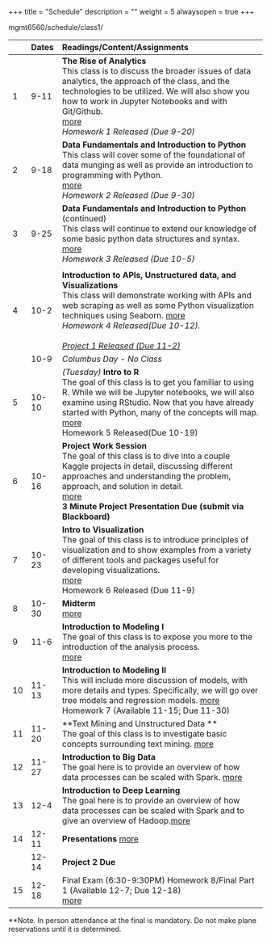 +++
title = "Schedule"
description = ""
weight = 5
alwaysopen = true
+++

mgmt6560/schedule/class1/

|    | Dates      | Readings/Content/Assignments                                     |
|:---|:---------|:----------------------------------------------------------------------------------------------------------------------------------------------------------------------------------------------------------------------------------------------------------------|
| 1  | 9-11   | **The Rise of Analytics** <br> This class is to discuss the broader issues of data analytics, the approach of the class, and the technologies to be utilized. We will also show you how to work in Jupyter Notebooks and with Git/Github.<br>[more](/mgmt6560/schedule/class1/) <br> *Homework 1 Released (Due 9-20)* |
| 2  | 9-18   | **Data Fundamentals and Introduction to Python** <br>This class will cover some of the foundational of data munging as well as provide an introduction to programming with Python.                    <br>[more](/mgmt6560/schedule/class2/) <br> *Homework 2 Released (Due 9-30)* <br>                                     |
| 3  | 9-25   | **Data Fundamentals and Introduction to Python** (continued) <br>This class will continue to extend our knowledge of some basic python data structures and syntax.  [more](/mgmt6560/schedule/class3/) <br> *Homework 3 Released (Due 10-5)*                                                                                                                         |
|   |   |   |
| 4  | 10-2    | **Introduction to APIs, Unstructured data, and Visualizations** <br>This class will demonstrate working with APIs and web scraping as well as some Python visualization techniques using Seaborn. [more](/mgmt6560/schedule/class4/) <br> *Homework 4 Released(Due 10-12).* <br> <br> *[Project 1 Released (Due 11-2)](/mgmt6560/project1/)*   |
|    | 10-9    | *Columbus Day - No Class*                                                                                                                                                                                                                                       |
| 5  | 10-10   | *(Tuesday)* **Intro to R**  <br> The goal of this class is to get you familiar to using R. While we will be Jupyter notebooks, we will also examine using RStudio. Now that you have already started with Python, many of the concepts will map.<br>[more](/mgmt6560/schedule/class5/) <br> Homework 5 Released(Due 10-19)                                                                                                                                                                              |
| 6  | 10-16   | **Project Work Session** <br> The goal of this class is to dive into a couple Kaggle projects in detail, discussing different approaches and understanding the problem, approach, and solution in detail. <br> [more](/mgmt6560/schedule/class6/) <br> **3 Minute Project Presentation Due (submit via Blackboard)** |
| 7  | 10-23   | **Intro to Visualization** <br>The goal of this class is to introduce principles of visualization and to show examples from a variety of different tools and packages useful for developing visualizations. <br> [more](/mgmt6560/schedule/class7/)  <br> Homework 6 Released (Due 11-9)                                                                                                                                                                                                                        |
| 8  | 10-30   | **Midterm**   <br> [more](/mgmt6560/schedule/class8/)                                                                                                                                                                                                                              |
| 9  | 11-6    | **Introduction to Modeling I** <br>The goal of this class is to expose you more to the introduction of the analysis process.  <br> [more](/mgmt6560/schedule/class9/) <br>                                                                                                                                                                                                           |
| 10 | 11-13   | **Introduction to Modeling II** <br> This will include more discussion of models, with more details and types. Specifically, we will go over tree models and regression models.  [more](/mgmt6560/schedule/class10/)   <br> Homework 7 (Available 11-15; Due 11-30)                                                                                                                                                                                                        |
| 11 | 11-20   | **Text Mining and Unstructured Data **  <br>The goal of this class is to investigate basic concepts surrounding text mining. [more](/mgmt6560/schedule/class11/)                                                                                                                                                                                                  |
| 12 | 11-27   | **Introduction to Big Data**  <br>The goal here is to provide an overview of how data processes can be scaled with Spark. [more](/mgmt6560/schedule/class12/)      |                                                                                                                                                                                                      |
| 13 | 12-4    | **Introduction to Deep Learning**  <br> The goal here is to provide an overview of how data processes can be scaled with Spark and to give an overview of Hadoop.[more](/mgmt6560/schedule/class13/)                                                                                                                                                                                                       |
| 14 | 12-11   | **Presentations**     [more](/mgmt6560/schedule/class13/) |
|    | 12-14   | **Project 2 Due**                                                                                                                                                                                                                                             |
| 15 | 12-18   | Final Exam (6:30-9:30PM) Homework 8/Final Part 1 (Available 12-7; Due 12-18)<br> [more](/mgmt6560/schedule/final/)


**Note. In person attendance at the final is mandatory.  Do not make plane reservations until it is determined.
